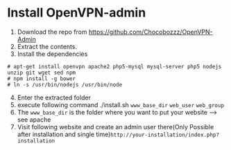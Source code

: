 # Install OpenVPN-admin #

1. Download the repo from https://github.com/Chocobozzz/OpenVPN-Admin
2. Extract the contents.
3. Install the dependencies

````
# apt-get install openvpn apache2 php5-mysql mysql-server php5 nodejs unzip git wget sed npm
# npm install -g bower
# ln -s /usr/bin/nodejs /usr/bin/node
````

4. Enter the extracted folder 
5. execute following command ./install.sh ``www_base_dir`` ``web_user`` ``web_group``
6. The ``www_base_dir`` is the folder where you want to put your website --> see apache
7. Visit following website and create an admin user there(Only Possible after installation and single time)``http://your-installation/index.php?installation``


